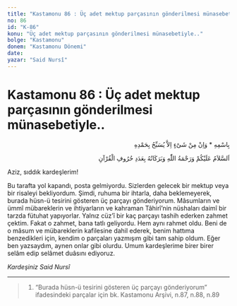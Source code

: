 ```yaml
---
title: "Kastamonu 86 : Üç adet mektup parçasının gönderilmesi münasebetiyle.."
no: 86
id: "K-86"
konu: "Üç adet mektup parçasının gönderilmesi münasebetiyle.."
bolge: "Kastamonu"
donem: "Kastamonu Dönemi"
date: 
yazar: "Said Nursî"
---
```


# Kastamonu 86 : Üç adet mektup parçasının gönderilmesi münasebetiyle..

<p class="arabic" dir="rtl" title="Meal: “O’nun adıyla” * “Hiçbir şey yoktur ki O'nu hamd ile tesbih etmesin” [İsrâ Suresi, 17:44]">بِاسْمِهِ * وَاِنْ مِنْ شَىْءٍ اِلاَّ يُسَبِّحُ بِحَمْدِهِ</p>

<p class="arabic" dir="rtl" title="Meal: “Kur'an'ın harfleri adedince Allah’ın selâmı, rahmeti ve bereketleri üzerinize olsun.”">اَلسَّلاَمُ عَلَيْكُمْ وَرَحْمَةُ اللّٰهِ وَبَرَكَاتُهُ بِعَدَدِ حُرُوفِ الْقُرْآنِ</p>

Aziz, sıddık kardeşlerim!

Bu tarafta yol kapandı, posta gelmiyordu. Sizlerden gelecek bir mektup veya bir risaleyi bekliyordum. Şimdi, ruhuma bir ihtarla, daha beklemeyerek, burada hüsn-ü tesirini gösteren üç parçayı gönderiyorum. Mâsumların ve ümmî mübareklerin ve ihtiyarların ve kahraman Tâhirî’nin nüshaları daimî bir tarzda fütuhat yapıyorlar. Yalnız cüz’î bir kaç parçayı tashih ederken zahmet çektim. Fakat o zahmet, bana tatlı geliyordu. Hem aynı rahmet oldu. Beni de o mâsum ve mübareklerin kafilesine dahil ederek, benim hattıma benzedikleri için, kendim o parçaları yazmışım gibi tam sahip oldum. Eğer ben yazsaydım, aynen onlar gibi olurdu. Umum kardeşlerime birer birer selâm edip selâmet duâsını ediyoruz.

*Kardeşiniz*
*Said Nursî*

***

> 1. “Burada hüsn-ü tesirini gösteren üç parçayı gönderiyorum” ifadesindeki parçalar için bk. Kastamonu Arşivi, n.87, n.88, n.89
